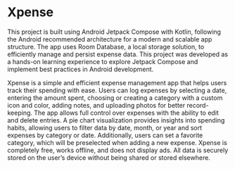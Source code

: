 # Xpense

This project is built using Android Jetpack Compose with Kotlin, following the Android recommended
architecture for a
modern and scalable app structure. The app uses Room Database, a local storage solution, to
efficiently manage and persist expense data. This project was developed as a hands-on learning
experience to explore Jetpack Compose and implement best practices in Android development.

Xpense is a simple and efficient expense management app that helps users track their spending with
ease. Users can log expenses by selecting a date, entering the amount spent, choosing or creating a
category with a custom icon and color, adding notes, and uploading photos for better record-keeping.
The app allows full control over expenses with the ability to edit and delete entries. A pie chart
visualization provides insights into spending habits, allowing users to filter data by date, month,
or year and sort expenses by category or date. Additionally, users can set a favorite category,
which will be preselected when adding a new expense. Xpense is completely free, works offline, and
does not display ads. All data is securely stored on the user’s device without being shared or
stored elsewhere.